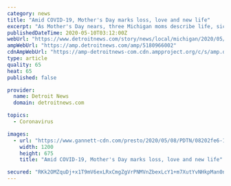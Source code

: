 ```yaml
---
category: news
title: "Amid COVID-19, Mother's Day marks loss, love and new life"
excerpt: "As Mother's Day nears, three Michigan moms describe life, sickness and death during the pandemic Check out this story on detroitnews.com:"
publishedDateTime: 2020-05-10T03:12:00Z
webUrl: "https://www.detroitnews.com/story/news/local/michigan/2020/05/10/amid-covid-19-mothers-day-marks-loss-love-and-new-life/5180966002/"
ampWebUrl: "https://amp.detroitnews.com/amp/5180966002"
cdnAmpWebUrl: "https://amp-detroitnews-com.cdn.ampproject.org/c/s/amp.detroitnews.com/amp/5180966002"
type: article
quality: 65
heat: 65
published: false

provider:
  name: Detroit News
  domain: detroitnews.com

topics:
  - Coronavirus

images:
  - url: "https://www.gannett-cdn.com/presto/2020/05/08/PDTN/08202fe6-129e-41d1-957b-b7e3a0595ab9-2020-0507-mo-Covid19680.JPG?auto=webp&crop=4562,2567,x0,y175&format=pjpg&width=1200"
    width: 1200
    height: 675
    title: "Amid COVID-19, Mother's Day marks loss, love and new life"

secured: "RKk2OMZquDj+x1T9mV6exLRxCmgZgVrPNMVnZbexLcY1+m7XutYvNHkpMan0nz4vWSqvKGC8C59Zofg1HmJClv8Pnq25JhcCt4DS7l+Y+govZz56tnaeI8/FCw61RoSjX5EVtEJDj10NxgkMr3YFnSEPcHXv3jZWNLwYSDdxSaJqHWZXlCHVH9msIacU1EAMCxEq29HniOU3JjebLS9Jv5fK1REP9Ees7qhUOAIUVSnM4cqSVRXnvTtclRO/dnb/HYD7WAYMtQtSCSiUnmejlDjwqQs7UijtZOfRJ1muoRlL+z9uBX9uHnuavKQuydLF;NGTTRCbujhTeuNTzF+OLkA=="
---
```



